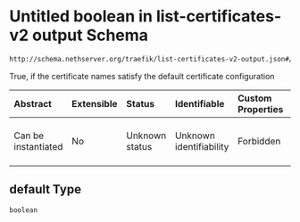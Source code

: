 # Untitled boolean in list-certificates-v2 output Schema

```txt
http://schema.nethserver.org/traefik/list-certificates-v2-output.json#/$defs/tlscert/properties/default
```

True, if the certificate names satisfy the default certificate configuration

| Abstract            | Extensible | Status         | Identifiable            | Custom Properties | Additional Properties | Access Restrictions | Defined In                                                                                            |
| :------------------ | :--------- | :------------- | :---------------------- | :---------------- | :-------------------- | :------------------ | :---------------------------------------------------------------------------------------------------- |
| Can be instantiated | No         | Unknown status | Unknown identifiability | Forbidden         | Allowed               | none                | [list-certificates-v2-output.json\*](traefik/list-certificates-v2-output.json "open original schema") |

## default Type

`boolean`
